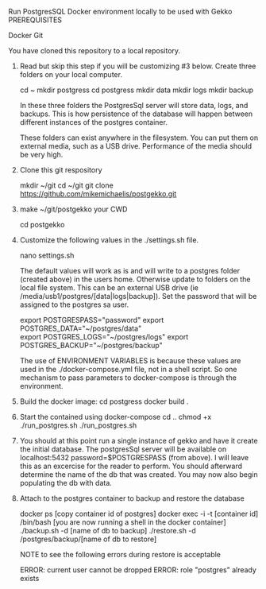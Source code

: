 Run PostgresSQL Docker environment locally to be used with Gekko
PREREQUISITES

Docker
Git

You have cloned this repository to a local repository.

1. Read but skip this step if you will be customizing #3 below.
    Create three folders on your local computer.

    cd ~
    mkdir postgress
    cd postgress
    mkdir data
    mkdir logs
    mkdir backup

    In these three folders the PostgresSql server will store data, logs, and backups.  This is how persistence of the database will happen between different instances of the postgres container.

    These folders can exist anywhere in the filesystem.  You can put them on external media, such as a USB drive.  Performance of the media should be very high.

2. Clone this git respository

    mkdir ~/git
    cd ~/git
    git clone https://github.com/mikemichaelis/postgekko.git

2. make ~/git/postgekko your CWD

    cd postgekko

3. Customize the following values in the ./settings.sh file.

    nano settings.sh
    
    The default values will work as is and will write to a postgres folder (created above) in the users home.  Otherwise update to folders on the local file system.  This can be an external USB drive (ie /media/usb1/postgres/[data|logs|backup]).  Set the password that will be assigned to the postgres sa user.

    export POSTGRESPASS="password"
    export POSTGRES_DATA="~/postgres/data"  
    export POSTGRES_LOGS="~/postgres/logs"
    export POSTGRES_BACKUP="~/postgres/backup"

    The use of ENVIRONMENT VARIABLES is because these values are used in the ./docker-compose.yml file, not in a shell script.  So one mechanism to pass parameters to docker-compose is through the environment.

4. Build the docker image:
    cd postgress
    docker build .

5. Start the contained using docker-compose
    cd ..
    chmod +x ./run_postgres.sh
    ./run_postgres.sh

6. You should at this point run a single instance of gekko and have it create the initial database.  The postgresSql server will be available on localhost:5432 password=$POSTGRESPASS (from above).  I will leave this as an excercise for the reader to perform.  You should afterward determine the name of the db that was created.  You may now also begin populating the db with data.

7. Attach to the postgres container to backup and restore the database

    docker ps
        [copy container id of postgres]
    docker exec -i -t [container id] /bin/bash
        [you are now running a shell in the docker container]
    ./backup.sh -d [name of db to backup]
    ./restore.sh -d /postgres/backup/[name of db to restore]
     
     NOTE to see the following errors during restore is acceptable
     
     ERROR:  current user cannot be dropped
     ERROR:  role "postgres" already exists

    